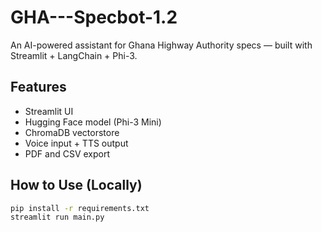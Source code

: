 # GHA---Specbot-1.2

An AI-powered assistant for Ghana Highway Authority specs — built with Streamlit + LangChain + Phi-3.

## Features

- Streamlit UI
- Hugging Face model (Phi-3 Mini)
- ChromaDB vectorstore
- Voice input + TTS output
- PDF and CSV export

## How to Use (Locally)

```bash
pip install -r requirements.txt
streamlit run main.py
